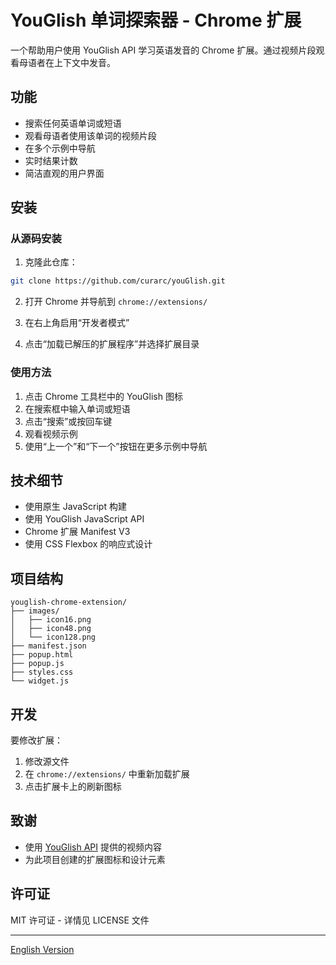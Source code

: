 # YouGlish 单词探索器 - Chrome 扩展

一个帮助用户使用 YouGlish API 学习英语发音的 Chrome 扩展。通过视频片段观看母语者在上下文中发音。

## 功能

- 搜索任何英语单词或短语
- 观看母语者使用该单词的视频片段
- 在多个示例中导航
- 实时结果计数
- 简洁直观的用户界面

## 安装

### 从源码安装
1. 克隆此仓库：
```bash
git clone https://github.com/curarc/youGlish.git
```

2. 打开 Chrome 并导航到 `chrome://extensions/`

3. 在右上角启用“开发者模式”

4. 点击“加载已解压的扩展程序”并选择扩展目录

### 使用方法

1. 点击 Chrome 工具栏中的 YouGlish 图标
2. 在搜索框中输入单词或短语
3. 点击“搜索”或按回车键
4. 观看视频示例
5. 使用“上一个”和“下一个”按钮在更多示例中导航

## 技术细节

- 使用原生 JavaScript 构建
- 使用 YouGlish JavaScript API
- Chrome 扩展 Manifest V3
- 使用 CSS Flexbox 的响应式设计

## 项目结构

```
youglish-chrome-extension/
├── images/
│   ├── icon16.png
│   ├── icon48.png
│   └── icon128.png
├── manifest.json
├── popup.html
├── popup.js
├── styles.css
└── widget.js
```

## 开发

要修改扩展：
1. 修改源文件
2. 在 `chrome://extensions/` 中重新加载扩展
3. 点击扩展卡上的刷新图标

## 致谢

- 使用 [YouGlish API](https://youglish.com/api/doc/js-api) 提供的视频内容
- 为此项目创建的扩展图标和设计元素

## 许可证

MIT 许可证 - 详情见 LICENSE 文件

---

[English Version](README.md)
